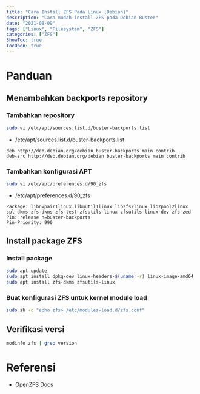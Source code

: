 ```yaml
---
title: "Cara Install ZFS Pada Linux [Debian]"
description: "Cara mudah install ZFS pada Debian Buster"
date: "2021-08-09"
tags: ["Linux", "Filesystem", "ZFS"]
categories: ["ZFS"]
ShowToc: true
TocOpen: true
---
```


# Panduan
## Menambahkan backports repository
### Tambahkan repository
```bash
sudo vi /etc/apt/sources.list.d/buster-backports.list
```

* /etc/apt/sources.list.d/buster-backports.list
```
deb http://deb.debian.org/debian buster-backports main contrib
deb-src http://deb.debian.org/debian buster-backports main contrib
```

### Tambahkan konfigurasi APT
```bash
sudo vi /etc/apt/preferences.d/90_zfs
```

* /etc/apt/preferences.d/90_zfs
```
Package: libnvpair1linux libuutil1linux libzfs2linux libzpool2linux spl-dkms zfs-dkms zfs-test zfsutils-linux zfsutils-linux-dev zfs-zed
Pin: release n=buster-backports
Pin-Priority: 990
```

## Install package ZFS
### Install package
```bash
sudo apt update
sudo apt install dpkg-dev linux-headers-$(uname -r) linux-image-amd64
sudo apt install zfs-dkms zfsutils-linux
```

### Buat konfigurasi ZFS untuk kernel module load
```bash
sudo sh -c "echo zfs> /etc/modules-load.d/zfs.conf"
```

## Verifikasi versi
```bash
modinfo zfs | grep version
```

# Referensi
* [OpenZFS Docs](https://openzfs.github.io/openzfs-docs/Getting%20Started/Debian/index.html)